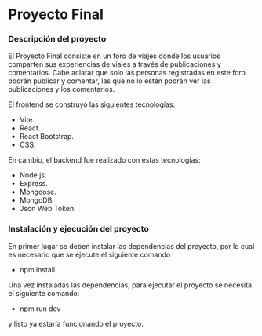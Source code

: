 # Proyecto Final

### Descripción del proyecto

El Proyecto Final consiste en un foro de viajes donde los usuarios comparten sus experiencias de viajes a través de publicaciones y comentarios. Cabe aclarar que solo las personas registradas en este foro podrán publicar y comentar, las que no lo estén podrán ver las publicaciones y los comentarios.

El frontend se construyó las siguientes tecnologías: 
* Vite. 
* React. 
* React Bootstrap.
* CSS.

En cambio, el backend fue realizado con estas tecnologías:
* Node js. 
* Express. 
* Mongoose. 
* MongoDB.
* Json Web Token.

### Instalación y ejecución del proyecto

En primer lugar se deben instalar las dependencias del proyecto, por lo cual es necesario que se ejecute el siguiente comando

* npm install.

Una vez instaladas las dependencias, para ejecutar el proyecto se necesita el siguiente comando:

* npm run dev

y listo ya estaría funcionando el proyecto.